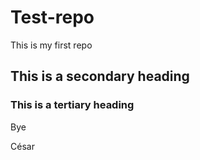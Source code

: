 # Test-repo
This is my first repo
## This is a secondary heading
### This is a tertiary heading
Bye

César
